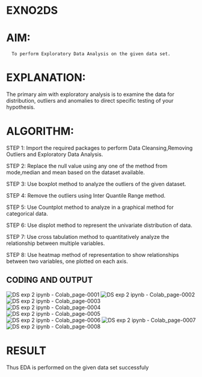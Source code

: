 # EXNO2DS
# AIM:
      To perform Exploratory Data Analysis on the given data set.
      
# EXPLANATION:
  The primary aim with exploratory analysis is to examine the data for distribution, outliers and anomalies to direct specific testing of your hypothesis.
  
# ALGORITHM:
STEP 1: Import the required packages to perform Data Cleansing,Removing Outliers and Exploratory Data Analysis.

STEP 2: Replace the null value using any one of the method from mode,median and mean based on the dataset available.

STEP 3: Use boxplot method to analyze the outliers of the given dataset.

STEP 4: Remove the outliers using Inter Quantile Range method.

STEP 5: Use Countplot method to analyze in a graphical method for categorical data.

STEP 6: Use displot method to represent the univariate distribution of data.

STEP 7: Use cross tabulation method to quantitatively analyze the relationship between multiple variables.

STEP 8: Use heatmap method of representation to show relationships between two variables, one plotted on each axis.

## CODING AND OUTPUT
![DS exp 2 ipynb - Colab_page-0001](https://github.com/user-attachments/assets/9c4ac863-92a5-41fe-a242-f55e752f5b5c)
![DS exp 2 ipynb - Colab_page-0002](https://github.com/user-attachments/assets/6f831d2c-a1ee-44ec-8ad6-39a2af941e4e)
![DS exp 2 ipynb - Colab_page-0003](https://github.com/user-attachments/assets/cce7a46a-e47a-4a6f-aa3c-f473ae176a67)
![DS exp 2 ipynb - Colab_page-0004](https://github.com/user-attachments/assets/3146be91-f447-4e00-ad5a-6d68acb026c6)
![DS exp 2 ipynb - Colab_page-0005](https://github.com/user-attachments/assets/62cfb1a6-65ec-409a-b5e9-4792a2c061a4)
![DS exp 2 ipynb - Colab_page-0006](https://github.com/user-attachments/assets/677451f4-8fa6-416c-ac74-eb30bc38d3f2)
![DS exp 2 ipynb - Colab_page-0007](https://github.com/user-attachments/assets/564ea665-7cd0-4253-8aa5-d3a1e0996468)
![DS exp 2 ipynb - Colab_page-0008](https://github.com/user-attachments/assets/80b7e4d5-0adf-4ec9-9b94-3ef271defc9e)


# RESULT
Thus EDA is performed on the given data set successfuly
